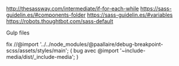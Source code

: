 http://thesassway.com/intermediate/if-for-each-while
https://sass-guidelin.es/#components-folder
https://sass-guidelin.es/#variables
https://robots.thoughtbot.com/sass-default

Gulp files

fix
//@import '../../node_modules/@paallaire/debug-breakpoint-scss/assets/styles/main'; ( bug avec @import '~include-media/dist/_include-media'; )

